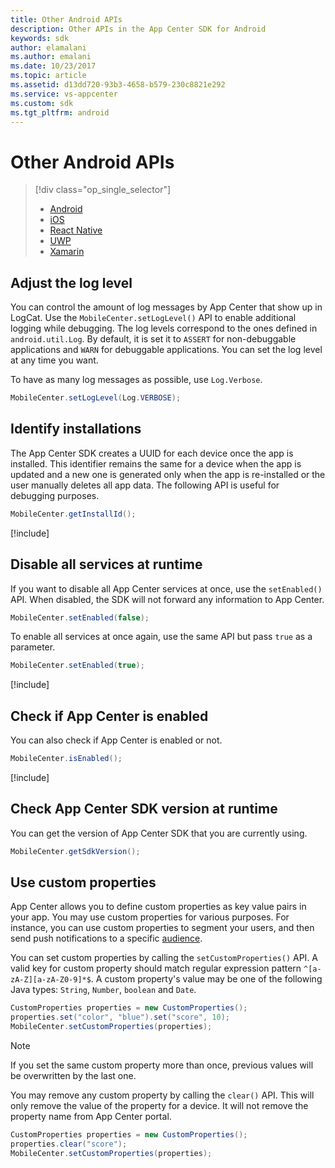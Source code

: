 ```yaml
---
title: Other Android APIs
description: Other APIs in the App Center SDK for Android
keywords: sdk
author: elamalani
ms.author: emalani
ms.date: 10/23/2017
ms.topic: article
ms.assetid: d13dd720-93b3-4658-b579-230c8821e292
ms.service: vs-appcenter
ms.custom: sdk
ms.tgt_pltfrm: android
---
```


# Other Android APIs

> [!div class="op_single_selector"]
> * [Android](android.md)
> * [iOS](ios.md)
> * [React Native](react-native.md)
> * [UWP](uwp.md)
> * [Xamarin](xamarin.md)

## Adjust the log level

You can control the amount of log messages by App Center that show up in LogCat. Use the `MobileCenter.setLogLevel()` API to enable additional logging while debugging. The log levels correspond to the ones defined in `android.util.Log`. By default, it is set it to `ASSERT` for non-debuggable applications and `WARN` for debuggable applications. You can set the log level at any time you want.

To have as many log messages as possible, use `Log.Verbose`.

```java
MobileCenter.setLogLevel(Log.VERBOSE);
```

## Identify installations

The App Center SDK creates a UUID for each device once the app is installed. This identifier remains the same for a device when the app is updated and a new one is generated only when the app is re-installed or the user manually deletes all app data. The following API is useful for debugging purposes.

```java
MobileCenter.getInstallId();
```

[!include[](../android-see-async.md)]

## Disable all services at runtime

If you want to disable all App Center services at once, use the `setEnabled()` API. When disabled, the SDK will not forward any information to App Center.

```java
MobileCenter.setEnabled(false);
```

To enable all services at once again, use the same API but pass `true` as a parameter.

```java
MobileCenter.setEnabled(true);
```

[!include[](../android-see-async.md)]

## Check if App Center is enabled

You can also check if App Center is enabled or not.

```java
MobileCenter.isEnabled();
```

[!include[](../android-see-async.md)]

## Check App Center SDK version at runtime

You can get the version of App Center SDK that you are currently using.

```java
MobileCenter.getSdkVersion();
```

## Use custom properties

App Center allows you to define custom properties as key value pairs in your app. You may use custom properties for various purposes. For instance, you can use custom properties to segment your users, and then send push notifications to a specific [audience](~/push/audiences.md).

You can set custom properties by calling the `setCustomProperties()` API. A valid key for custom property should match regular expression pattern `^[a-zA-Z][a-zA-Z0-9]*$`. A custom property's value may be one of the following Java types: `String`, `Number`, `boolean` and `Date`. 

```java
CustomProperties properties = new CustomProperties();
properties.set("color", "blue").set("score", 10);
MobileCenter.setCustomProperties(properties);
```

> [!NOTE]
> If you set the same custom property more than once, previous values will be overwritten by the last one.

You may remove any custom property by calling the `clear()` API. This will only remove the value of the property for a device. It will not remove the property name from App Center portal.

```java
CustomProperties properties = new CustomProperties();
properties.clear("score");
MobileCenter.setCustomProperties(properties);
```

